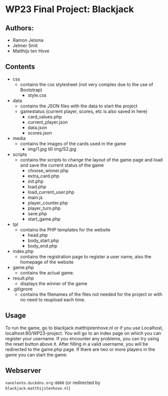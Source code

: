 # WP23 Final Project: Blackjack

## Authors:
* Ramon Jelsma
* Jelmer Smit
* Matthijs ten Hove

## Contents
* css
  * contains the css stylesheet (not very complex due to the use of Bootstrap)
    * style.css
* data
  * contains the JSON files with the data to start the project
  * gamestatus (current player, scores, etc is also saved in here)
    * card_values.php
    * current_player.json
    * data.json
    * scores.json
* media
  * contains the images of the cards used in the game
    * img/1.jpg till img/52.jpg
* scripts
  * contains the scripts to change the layout of the game page and load and save the current status of the game
    * choose_winner.php
    * extra_card.php
    * init.php
    * load.php
    * load_current_user.php
    * main.js
    * player_counter.php
    * player_turn.php
    * save.php
    * start_game.php
* tpl
  * contains the PHP templates for the website
    * head.php
    * body_start.php
    * body_end.php
* index.php
  * contains the registration page to register a user name, also the homepage of the website
* game.php
  * contains the actual game.
* result.php
  * displays the winner of the game
* .gitignore
  * contains the filenames of the files not needed for the project or with no need to reupload each time.

## Usage
To run the game, go to blackjack.matthijstenhove.nl or if you use Localhost, localhost:80/WP23-project.
You will go to an index page on which you can register your username. If you encounter any problems, you can try using the reset button above it.
After filling in a valid username, you will be redirected to the game.php page.
If there are two or more players in the game you can start the game.

## Webserver
`nanolento.duckdns.org:8080`
(or redirected by `blackjack.matthijstenhove.nl`)

#
